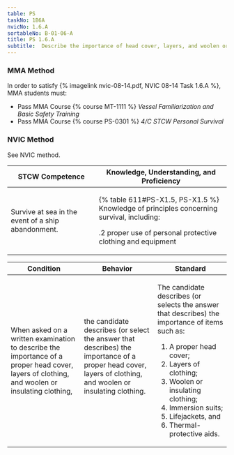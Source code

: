 ```yaml
---
table: PS
taskNo: 1B6A
nvicNo: 1.6.A 
sortableNo: B-01-06-A
title: PS 1.6.A 
subtitle:  Describe the importance of head cover, layers, and woolen or insulating clothing
---
```



### MMA Method

In order to satisfy  {% imagelink nvic-08-14.pdf, NVIC 08-14 Task 1.6.A %}, MMA students must:

* Pass MMA Course {% course MT-1111 %}  *Vessel Familiarization and Basic Safety Training*
* Pass MMA Course {% course PS-0301 %}  *4/C STCW Personal Survival*


### NVIC Method

<a onclick="togglevisibility('nvic_methods')" >See NVIC method.</a>

<div id='nvic_methods' class='hide'>

<table>
<thead>
<tr>
<th class='forty'> STCW Competence </th>
<th class='sixty'> Knowledge, Understanding, and Proficiency </th>
</tr>
</thead>




<tbody>
<tr><td markdown='1'>

Survive at sea in the event of a ship abandonment.

</td><td markdown='1'>

{% table 611#PS-X1.5, PS-X1.5 %} Knowledge of principles concerning survival, including:

.2  proper use of personal protective clothing and equipment

</td></tr>


</tbody>
</table>


<table>
<thead>
<tr><th class='twenty'>  Condition </th><th class='twenty'> Behavior </th><th  class='sixty'>Standard </th></tr>
</thead>
<tbody >



<tr><td markdown='1'>

When asked on a written examination to describe the importance of a proper head cover, layers of clothing, and woolen or insulating clothing,

</td><td markdown='1'>

the candidate describes (or select the answer that describes) the importance of a proper head cover, layers of clothing, and woolen or insulating clothing.

<br>

<div class="tooltip" markdown='1'>



</div>


</td><td markdown='1'>

The candidate describes (or selects the answer that describes) the importance of  items such as: 

1. A proper head cover; 
2. Layers of clothing; 
3. Woolen or insulating clothing; 
4. Immersion suits; 
5. Lifejackets, and 
6. Thermal-protective aids.

</td></tr>
</tbody>
</table>
</div>
